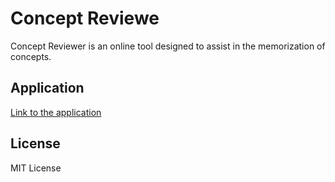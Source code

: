 # Concept Reviewe

Concept Reviewer is an online tool designed to assist in the memorization of concepts.

## Application

[Link to the application](https://cdn.rawgit.com/gustavotoyota/concept-reviewer/4cf11c8e/concept-reviewer.html)

## License

MIT License
